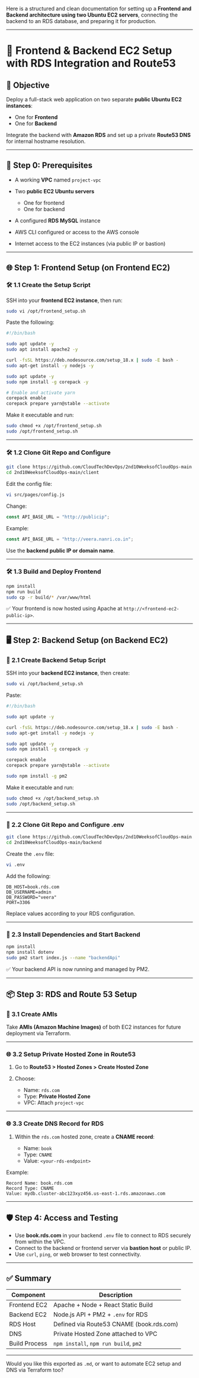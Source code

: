 Here is a structured and clean documentation for setting up a **Frontend and Backend architecture using two Ubuntu EC2 servers**, connecting the backend to an RDS database, and preparing it for production.

---

# 🚀 Frontend & Backend EC2 Setup with RDS Integration and Route53

## 🧰 Objective

Deploy a full-stack web application on two separate **public Ubuntu EC2 instances**:

* One for **Frontend**
* One for **Backend**

Integrate the backend with **Amazon RDS** and set up a private **Route53 DNS** for internal hostname resolution.

---

## 📝 Step 0: Prerequisites

* A working **VPC** named `project-vpc`
* Two **public EC2 Ubuntu servers**

  * One for frontend
  * One for backend
* A configured **RDS MySQL** instance
* AWS CLI configured or access to the AWS console
* Internet access to the EC2 instances (via public IP or bastion)

---

## 🌐 Step 1: Frontend Setup (on Frontend EC2)

### 🛠️ 1.1 Create the Setup Script

SSH into your **frontend EC2 instance**, then run:

```bash
sudo vi /opt/frontend_setup.sh
```

Paste the following:

```bash
#!/bin/bash

sudo apt update -y
sudo apt install apache2 -y

curl -fsSL https://deb.nodesource.com/setup_18.x | sudo -E bash -
sudo apt-get install -y nodejs -y

sudo apt update -y
sudo npm install -g corepack -y

# Enable and activate yarn
corepack enable
corepack prepare yarn@stable --activate
```

Make it executable and run:

```bash
sudo chmod +x /opt/frontend_setup.sh
sudo /opt/frontend_setup.sh
```

---

### 🛠️ 1.2 Clone Git Repo and Configure

```bash
git clone https://github.com/CloudTechDevOps/2nd10WeeksofCloudOps-main.git
cd 2nd10WeeksofCloudOps-main/client
```

Edit the config file:

```bash
vi src/pages/config.js
```

Change:

```js
const API_BASE_URL = "http://publicip";
```

Example:

```js
const API_BASE_URL = "http://veera.nanri.co.in";
```

Use the **backend public IP or domain name**.

---

### 🛠️ 1.3 Build and Deploy Frontend

```bash
npm install
npm run build
sudo cp -r build/* /var/www/html
```

✅ Your frontend is now hosted using Apache at `http://<frontend-ec2-public-ip>`.

---

## 🖥️ Step 2: Backend Setup (on Backend EC2)

### 🔧 2.1 Create Backend Setup Script

SSH into your **backend EC2 instance**, then create:

```bash
sudo vi /opt/backend_setup.sh
```

Paste:

```bash
#!/bin/bash

sudo apt update -y

curl -fsSL https://deb.nodesource.com/setup_18.x | sudo -E bash -
sudo apt-get install -y nodejs -y

sudo apt update -y
sudo npm install -g corepack -y

corepack enable
corepack prepare yarn@stable --activate

sudo npm install -g pm2
```

Make it executable and run:

```bash
sudo chmod +x /opt/backend_setup.sh
sudo /opt/backend_setup.sh
```

---

### 🔧 2.2 Clone Git Repo and Configure .env

```bash
git clone https://github.com/CloudTechDevOps/2nd10WeeksofCloudOps-main.git
cd 2nd10WeeksofCloudOps-main/backend
```

Create the `.env` file:

```bash
vi .env
```

Add the following:

```
DB_HOST=book.rds.com
DB_USERNAME=admin
DB_PASSWORD="veera"
PORT=3306
```

Replace values according to your RDS configuration.

---

### 🔧 2.3 Install Dependencies and Start Backend

```bash
npm install
npm install dotenv
sudo pm2 start index.js --name "backendApi"
```

✅ Your backend API is now running and managed by PM2.

---

## 📦 Step 3: RDS and Route 53 Setup

### 📌 3.1 Create AMIs

Take **AMIs (Amazon Machine Images)** of both EC2 instances for future deployment via Terraform.

---

### 🌐 3.2 Setup Private Hosted Zone in Route53

1. Go to **Route53 > Hosted Zones > Create Hosted Zone**
2. Choose:

   * Name: `rds.com`
   * Type: **Private Hosted Zone**
   * VPC: Attach `project-vpc`

---

### 🌐 3.3 Create DNS Record for RDS

1. Within the `rds.com` hosted zone, create a **CNAME record**:

   * Name: `book`
   * Type: `CNAME`
   * Value: `<your-rds-endpoint>`

Example:

```
Record Name: book.rds.com
Record Type: CNAME
Value: mydb.cluster-abc123xyz456.us-east-1.rds.amazonaws.com
```

---

## 🛡️ Step 4: Access and Testing

* Use **book.rds.com** in your backend `.env` file to connect to RDS securely from within the VPC.
* Connect to the backend or frontend server via **bastion host** or public IP.
* Use `curl`, `ping`, or web browser to test connectivity.

---

## ✅ Summary

| Component     | Description                              |
| ------------- | ---------------------------------------- |
| Frontend EC2  | Apache + Node + React Static Build       |
| Backend EC2   | Node.js API + PM2 + `.env` for RDS       |
| RDS Host      | Defined via Route53 CNAME (book.rds.com) |
| DNS           | Private Hosted Zone attached to VPC      |
| Build Process | `npm install`, `npm run build`, `pm2`    |

---

Would you like this exported as `.md`, or want to automate EC2 setup and DNS via Terraform too?
